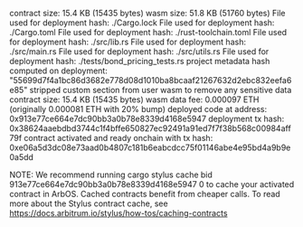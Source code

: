 contract size: 15.4 KB (15435 bytes)
wasm size: 51.8 KB (51760 bytes)
File used for deployment hash: ./Cargo.lock
File used for deployment hash: ./Cargo.toml
File used for deployment hash: ./rust-toolchain.toml
File used for deployment hash: ./src/lib.rs
File used for deployment hash: ./src/main.rs
File used for deployment hash: ./src/utils.rs
File used for deployment hash: ./tests/bond_pricing_tests.rs
project metadata hash computed on deployment: "55699d7f4a1bc86d3682e778d08d1010ba8bcaaf21267632d2ebc832eefa6e85"
stripped custom section from user wasm to remove any sensitive data
contract size: 15.4 KB (15435 bytes)
wasm data fee: 0.000097 ETH (originally 0.000081 ETH with 20% bump)
deployed code at address: 0x913e77ce664e7dc90bb3a0b78e8339d4168e5947
deployment tx hash: 0x38624aaebdbd3744c1f4bffe650827ec92491a91ed7f7f38b568c00984aff79f
contract activated and ready onchain with tx hash: 0xe06a5d3dc08e73aad0b4807c181b6eabcdcc75f01146abe4e95bd4a9b9e0a5dd

NOTE: We recommend running cargo stylus cache bid 913e77ce664e7dc90bb3a0b78e8339d4168e5947 0 to cache your activated contract in ArbOS.
Cached contracts benefit from cheaper calls. To read more about the Stylus contract cache, see
<https://docs.arbitrum.io/stylus/how-tos/caching-contracts>
